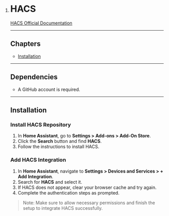 1. # HACS

   [HACS Official Documentation](https://www.hacs.xyz/)

   ---

   ## Chapters

   - [Installation](#installation)

   ---

   ## Dependencies

   - A GitHub account is required.

   ---

   ## Installation

   ### Install HACS Repository

   1. In **Home Assistant**, go to **Settings > Add-ons > Add-On Store**.
   2. Click the **Search** button and find **HACS**.
   3. Follow the instructions to install HACS.

   ### Add HACS Integration

   1. In **Home Assistant**, navigate to **Settings > Devices and Services > + Add Integration**.
   2. Search for **HACS** and select it.
   3. If HACS does not appear, clear your browser cache and try again.
   4. Complete the authentication steps as prompted.

   > Note: Make sure to allow necessary permissions and finish the setup to integrate HACS successfully.